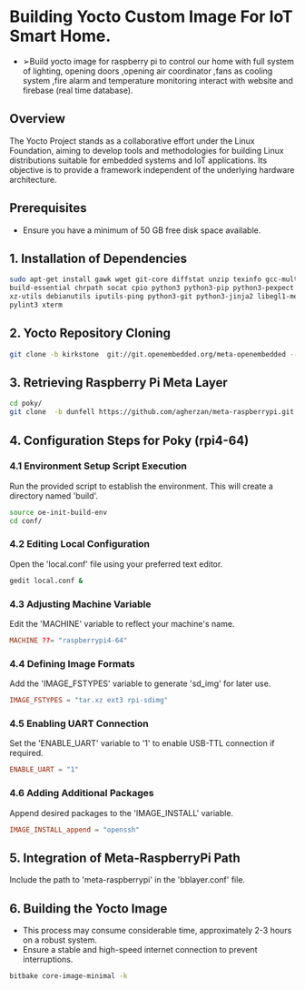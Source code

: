 # Building Yocto Custom Image For IoT Smart Home.
* ➢Build yocto image for raspberry pi to control our home with full system of lighting, opening doors ,opening air coordinator ,fans as cooling system ,fire alarm and temperature monitoring interact with website and firebase (real time database).


## Overview
The Yocto Project stands as a collaborative effort under the Linux Foundation, aiming to develop tools and methodologies for building Linux distributions suitable for embedded systems and IoT applications. Its objective is to provide a framework independent of the underlying hardware architecture.

## Prerequisites
* Ensure you have a minimum of 50 GB free disk space available.

## 1. Installation of Dependencies
```bash
sudo apt-get install gawk wget git-core diffstat unzip texinfo gcc-multilib \
build-essential chrpath socat cpio python3 python3-pip python3-pexpect \
xz-utils debianutils iputils-ping python3-git python3-jinja2 libegl1-mesa libsdl1.2-dev \
pylint3 xterm
```

## 2. Yocto Repository Cloning
```bash
git clone -b kirkstone  git://git.openembedded.org/meta-openembedded --depth=1
```

## 3. Retrieving Raspberry Pi Meta Layer
```bash
cd poky/
git clone  -b dunfell https://github.com/agherzan/meta-raspberrypi.git --depth=1
```

## 4. Configuration Steps for Poky (rpi4-64)

### 4.1 Environment Setup Script Execution
Run the provided script to establish the environment. This will create a directory named 'build'.
```bash
source oe-init-build-env
cd conf/
```

### 4.2 Editing Local Configuration
Open the 'local.conf' file using your preferred text editor.
```bash
gedit local.conf &
```

### 4.3 Adjusting Machine Variable
Edit the 'MACHINE' variable to reflect your machine's name.
```conf
MACHINE ??= "raspberrypi4-64"
```

### 4.4 Defining Image Formats
Add the 'IMAGE_FSTYPES' variable to generate 'sd_img' for later use.
```conf
IMAGE_FSTYPES = "tar.xz ext3 rpi-sdimg"
```

### 4.5 Enabling UART Connection
Set the 'ENABLE_UART' variable to '1' to enable USB-TTL connection if required.
```conf
ENABLE_UART = "1"
```

### 4.6 Adding Additional Packages
Append desired packages to the 'IMAGE_INSTALL' variable.
```conf
IMAGE_INSTALL_append = "openssh"
```

## 5. Integration of Meta-RaspberryPi Path
Include the path to 'meta-raspberrypi' in the 'bblayer.conf' file.

## 6. Building the Yocto Image
* This process may consume considerable time, approximately 2-3 hours on a robust system.
* Ensure a stable and high-speed internet connection to prevent interruptions.
```bash
bitbake core-image-minimal -k
```
